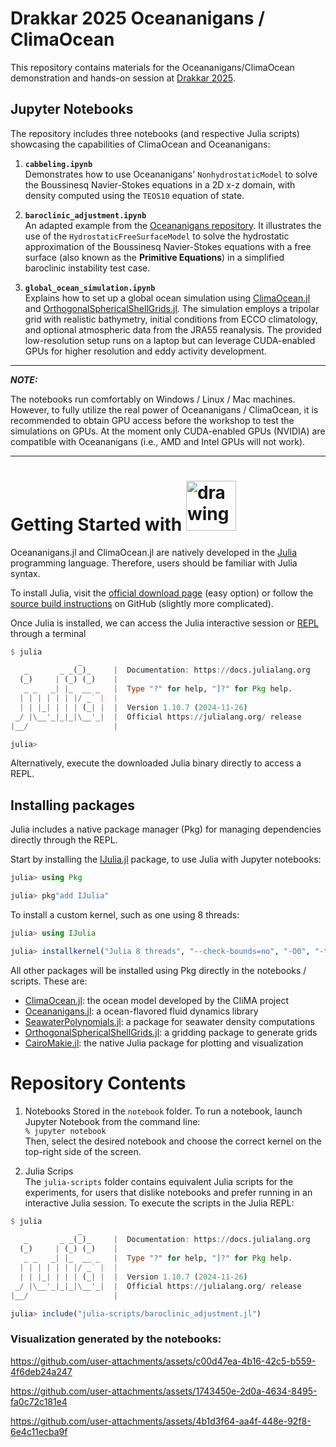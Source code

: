 # Drakkar 2025 Oceananigans / ClimaOcean 

This repository contains materials for the Oceananigans/ClimaOcean demonstration and hands-on session at [Drakkar 2025](https://drakkar2025.sciencesconf.org).

## Jupyter Notebooks

The repository includes three notebooks (and respective Julia scripts) showcasing the capabilities of ClimaOcean and Oceananigans:

1. **`cabbeling.ipynb`**  
   Demonstrates how to use Oceananigans' `NonhydrostaticModel` to solve the Boussinesq Navier-Stokes equations in a 2D x-z domain, with density computed using the `TEOS10` equation of state.

2. **`baroclinic_adjustment.ipynb`**  
   An adapted example from the [Oceananigans repository](https://github.com/CliMA/Oceananigans.jl/blob/main/examples/baroclinic_adjustment.jl). It illustrates the use of the `HydrostaticFreeSurfaceModel` to solve the hydrostatic approximation of the Boussinesq Navier-Stokes equations with a free surface (also known as the **Primitive Equations**) in a simplified baroclinic instability test case.

3. **`global_ocean_simulation.ipynb`**  
   Explains how to set up a global ocean simulation using [ClimaOcean.jl](https://github.com/CliMA/ClimaOcean.jl) and [OrthogonalSphericalShellGrids.jl](https://github.com/CliMA/OrthogonalSphericalShellGrids.jl). The simulation employs a tripolar grid with realistic bathymetry, initial conditions from ECCO climatology, and optional atmospheric data from the JRA55 reanalysis. The provided low-resolution setup runs on a laptop but can leverage CUDA-enabled GPUs for higher resolution and eddy activity development.

---
 _**NOTE:**_

The notebooks run comfortably on Windows / Linux / Mac machines. However, to fully utilize the real power of Oceananigans / ClimaOcean, it is recommended to obtain GPU access before the workshop to test the simulations on GPUs. At the moment only CUDA-enabled GPUs (NVIDIA) are compatible with Oceananigans (i.e., AMD and Intel GPUs will not work).

---

# Getting Started with <img src="https://julialang.org/assets/infra/logo.svg" alt="drawing" width="80" />

Oceananigans.jl and ClimaOcean.jl are natively developed in the [Julia](https://docs.julialang.org/en/v1/) programming language. Therefore, users should be familiar with Julia syntax.

To install Julia, visit the [official download page](https://julialang.org/downloads/) (easy option) or follow the [source build instructions](https://github.com/JuliaLang/julia) on GitHub (slightly more complicated).

Once Julia is installed, we can access the Julia interactive session or [REPL](https://docs.julialang.org/en/v1/stdlib/REPL/#The-Julia-REPL) through a terminal
```julia
$ julia
               _
   _       _ _(_)_     |  Documentation: https://docs.julialang.org
  (_)     | (_) (_)    |
   _ _   _| |_  __ _   |  Type "?" for help, "]?" for Pkg help.
  | | | | | | |/ _` |  |
  | | |_| | | | (_| |  |  Version 1.10.7 (2024-11-26)
 _/ |\__'_|_|_|\__'_|  |  Official https://julialang.org/ release
|__/                   |

julia>
```
Alternatively, execute the downloaded Julia binary directly to access a REPL.

## Installing packages

Julia includes a native package manager (Pkg) for managing dependencies directly through the REPL. 

Start by installing the [IJulia.jl](https://github.com/JuliaLang/IJulia.jl) package, to use Julia with Jupyter notebooks:

```julia
julia> using Pkg

julia> pkg"add IJulia"
```

To install a custom kernel, such as one using 8 threads:

```julia
julia> using IJulia

julia> installkernel("Julia 8 threads", "--check-bounds=no", "-O0", "-t 8")
```

All other packages will be installed using Pkg directly in the notebooks / scripts. These are:

- [ClimaOcean.jl](https://github.com/CliMA/ClimaOcean.jl): the ocean model developed by the CliMA project 
- [Oceananigans.jl](https://github.com/CliMA/Oceananigans.jl): a ocean-flavored fluid dynamics library
- [SeawaterPolynomials.jl](https://github.com/CliMA/SeawaterPolynomials.jl): a package for seawater density computations
- [OrthogonalSphericalShellGrids.jl](https://github.com/CliMA/OrthogonalSphericalShellGrids.jl): a gridding package to generate grids
- [CairoMakie.jl](https://github.com/MakieOrg/Makie.jl/tree/master/CairoMakie): the native Julia package for plotting and visualization

# Repository Contents
1. Notebooks
Stored in the `notebook` folder. To run a notebook, launch Jupyter Notebook from the command line:  
`% jupyter notebook`  
Then, select the desired notebook and choose the correct kernel on the top-right side of the screen.

2. Julia Scrips  
The `julia-scripts` folder contains equivalent Julia scripts for the experiments, for users that dislike notebooks and prefer running in an interactive Julia session. To execute the scripts in the Julia REPL:  
```julia
$ julia
               _
   _       _ _(_)_     |  Documentation: https://docs.julialang.org
  (_)     | (_) (_)    |
   _ _   _| |_  __ _   |  Type "?" for help, "]?" for Pkg help.
  | | | | | | |/ _` |  |
  | | |_| | | | (_| |  |  Version 1.10.7 (2024-11-26)
 _/ |\__'_|_|_|\__'_|  |  Official https://julialang.org/ release
|__/                   |

julia> include("julia-scripts/baroclinic_adjustment.jl")
```


### Visualization generated by the notebooks:

https://github.com/user-attachments/assets/c00d47ea-4b16-42c5-b559-4f6deb24a247


https://github.com/user-attachments/assets/1743450e-2d0a-4634-8495-fa0c72c181e4


https://github.com/user-attachments/assets/4b1d3f64-aa4f-448e-92f8-6e4c11ecba9f
